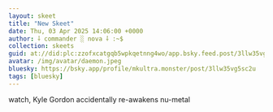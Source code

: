 ```yaml
---
layout: skeet
title: "New Skeet"
date: Thu, 03 Apr 2025 14:06:00 +0000
author: ⸸ commander ░ nova ⸸ :~$
collection: skeets
guid: at://did:plc:zzofxcatgqb5wpkqetnng4wo/app.bsky.feed.post/3llw35vg5sc2u
avatar: /img/avatar/daemon.jpeg
bluesky: https://bsky.app/profile/mkultra.monster/post/3llw35vg5sc2u
tags: [bluesky]
---
```


watch, Kyle Gordon accidentally re-awakens nu-metal

